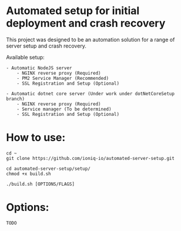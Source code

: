 # Automated setup for initial deployment and crash recovery

This project was designed to be an automation solution for a range of server setup and crash recovery.

Available setup:

    - Automatic NodeJS server
        - NGINX reverse proxy (Required)
        - PM2 Service Manager (Recommended)
        - SSL Registration and Setup (Optional)

    - Automatic dotnet core server (Under work under dotNetCoreSetup branch)
        - NGINX reverse proxy (Required)
        - Service manager (To be determined)
        - SSL Registration and Setup (Optional)
        
# How to use:

    cd ~
    git clone https://github.com/ioniq-io/automated-server-setup.git
    
    cd automated-server-setup/setup/
    chmod +x build.sh
    
    ./build.sh [OPTIONS/FLAGS]

# Options:

    TODO